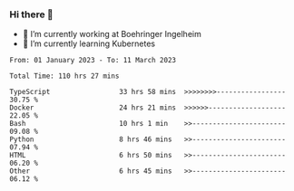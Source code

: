 ### Hi there 👋
- 🔭 I’m currently working at Boehringer Ingelheim
- 🌱 I’m currently learning Kubernetes

 
<!--START_SECTION:waka-->

```text
From: 01 January 2023 - To: 11 March 2023

Total Time: 110 hrs 27 mins

TypeScript                 33 hrs 58 mins  >>>>>>>>-----------------   30.75 %
Docker                     24 hrs 21 mins  >>>>>>-------------------   22.05 %
Bash                       10 hrs 1 min    >>-----------------------   09.08 %
Python                     8 hrs 46 mins   >>-----------------------   07.94 %
HTML                       6 hrs 50 mins   >>-----------------------   06.20 %
Other                      6 hrs 45 mins   >>-----------------------   06.12 %
```

<!--END_SECTION:waka-->

 
